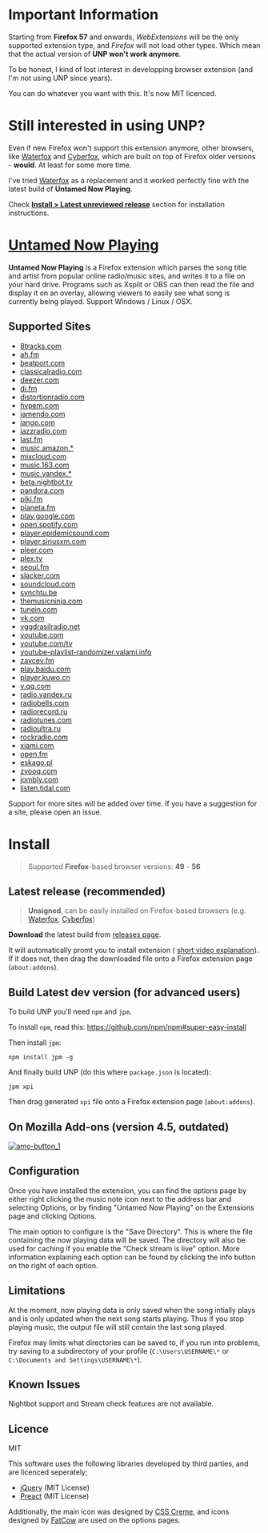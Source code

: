Important Information
=================
Starting from **Firefox 57** and onwards, *WebExtensions* will be the only supported extension type, and *Firefox* will not load other types. Which mean that the actual version of **UNP won't work anymore**.

To be honest, I kind of lost interest in developping browser extension (and I'm not using UNP since years).

You can do whatever you want with this. It's now MIT licenced.

Still interested in using UNP?
=================
Even if new Firefox won't support this extension anymore, other browsers, like [Waterfox](https://www.waterfoxproject.org/) and [Cyberfox](https://cyberfox.8pecxstudios.com), which are built on top of Firefox older versions - **would**. At least for some more time.

I've tried [Waterfox](https://www.waterfoxproject.org/) as a replacement and it worked perfectly fine with the latest build of **Untamed Now Playing**.

Check [**Install > Latest unreviewed release**](#latest-release-recommended) section for installation instructions.


[Untamed Now Playing](https://github.com/Wylk/Untamed-Now-Playing-Next)
=================

**Untamed Now Playing** is a Firefox extension which parses the song title and artist from popular online radio/music sites, and writes it to a file on your hard drive. Programs such as Xsplit or OBS can then read the file and display it on an overlay, allowing viewers to easily see what song is currently being played.
Support Windows / Linux / OSX.

## Supported Sites
* [8tracks.com](http://8tracks.com)
* [ah.fm](http://ah.fm)
* [beatport.com](https://www.beatport.com/listen)
* [classicalradio.com](http://classicalradio.com/)
* [deezer.com](http://deezer.com)
* [di.fm](http://di.fm)
* [distortionradio.com](http://distortionradio.com)
* [hypem.com](http://hypem.com)
* [jamendo.com](http://www.jamendo.com)
* [jango.com](http://jango.com)
* [jazzradio.com](https://www.jazzradio.com/)
* [last.fm](http://last.fm)
* [music.amazon.*](https://music.amazon.com)
* [mixcloud.com](http://www.mixcloud.com)
* [music.163.com](http://music.163.com)
* [music.yandex.*](http://music.yandex.ru)
* [beta.nightbot.tv](http://beta.nightbot.tv)
* [pandora.com](http://pandora.com)
* [piki.fm](http://piki.fm)
* [planeta.fm](http://www.planeta.fm)
* [play.google.com](http://play.google.com/music)
* [open.spotify.com](https://open.spotify.com)
* [player.epidemicsound.com](http://player.epidemicsound.com)
* [player.siriusxm.com](http://player.siriusxm.com)
* [pleer.com](http://pleer.com)
* [plex.tv](http://plex.tv)
* [seoul.fm](http://seoul.fm)
* [slacker.com](http://slacker.com)
* [soundcloud.com](http://soundcloud.com)
* [synchtu.be](http://synchtu.be/r/Playhouse)
* [themusicninja.com](themusicninja.com)
* [tunein.com](http://tunein.com)
* [vk.com](http://vk.com)
* [yggdrasilradio.net](http://yggdrasilradio.net)
* [youtube.com](http://youtube.com)
* [youtube.com/tv](http://youtube.com/tv)
* [youtube-playlist-randomizer.valami.info](http://youtube-playlist-randomizer.valami.info)
* [zaycev.fm](http://zaycev.fm)
* [play.baidu.com](http://play.baidu.com)
* [player.kuwo.cn](http://player.kuwo.cn)
* [y.qq.com](http://y.qq.com)
* [radio.yandex.ru](http://radio.yandex.ru)
* [radiobells.com](https://www.radiobells.com)
* [radiorecord.ru](http://www.radiorecord.ru/player)
* [radiotunes.com](http://www.radiotunes.com)
* [radioultra.ru](http://www.radioultra.ru/player)
* [rockradio.com](https://www.rockradio.com/)
* [xiami.com](http://www.xiami.com/play)
* [open.fm](http://open.fm)
* [eskago.pl](http://www.eskago.pl)
* [zvooq.com](http://zvooq.com)
* [jombly.com](http://www.jombly.com)
* [listen.tidal.com](https://listen.tidal.com)

Support for more sites will be added over time. If you have a suggestion for a site, please open an issue.

# Install
> Supported **Firefox**-based browser versions: **49** - **56**

## Latest release (recommended)
> **Unsigned**, can be easily installed on Firefox-based browsers (e.g. [Waterfox](https://www.waterfoxproject.org/), [Cyberfox](https://cyberfox.8pecxstudios.com))

**Download** the latest build from [releases page](https://github.com/Wykks/Untamed-Now-Playing-Next/releases).

It will automatically promt you to install extension (
[short video explanation](https://drive.google.com/uc?id=1umZOEK1NBpDHPk1FSOimFd_WfmNh2kE2)). If it does not, then drag the downloaded file onto a Firefox extension page (`about:addons`).

## Build Latest dev version (for advanced users)
To build UNP you'll need `npm` and `jpm`.

To install `npm`, read this: https://github.com/npm/npm#super-easy-install

Then install `jpm`:

    npm install jpm -g
And finally build UNP (do this where `package.json` is located):

    jpm xpi

Then drag generated `xpi` file onto a Firefox extension page (`about:addons`).


## On Mozilla Add-ons (version 4.5, outdated)
[![amo-button_1](https://cloud.githubusercontent.com/assets/1236069/11095684/7c37b7d4-8896-11e5-9e3e-6b7913983a8c.png)](https://addons.mozilla.org/en-US/firefox/addon/untamed-now-playing/)

Configuration
--------------------------------------
Once you have installed the extension, you can find the options page by either right clicking the music note icon next to the address bar and selecting Options, or by finding "Untamed Now Playing" on the Extensions page and clicking Options.

The main option to configure is the "Save Directory". This is where the file containing the now playing data will be saved. The directory will also be used for caching if you enable the "Check stream is live" option. More information explaining each option can be found by clicking the info button on the right of each option.

Limitations
--------------------------------------
At the moment, now playing data is only saved when the song intially plays and is only updated when the next song starts playing. Thus if you stop playing music, the output file will still contain the last song played.

Firefox may limits what directories can be saved to, if you run into problems, try saving to a subdirectory of your profile (`C:\Users\USERNAME\*` or `C:\Documents and Settings\USERNAME\*`).

Known Issues
--------------------------------------
Nightbot support and Stream check features are not available.


Licence
--------------------------------------
MIT

This software uses the following libraries developed by third parties, and are licenced seperately;
* [jQuery](http://jquery.com) (MIT License)
* [Preact](https://preactjs.com) (MIT License)

Additionally, the main icon was designed by [CSS Creme](http://csscreme.com/freeicons/), and icons designed by [FatCow](http://www.fatcow.com/free-icons) are used on the options pages.
